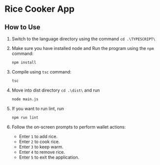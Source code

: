 # Rice Cooker App

## How to Use

1. Switch to the language directory using the command `cd .\TYPESCRIPT\`
   <br>
2. Make sure you have installed node and Run the program using the `npm` command:

    ```bash
    npm install
    ```
3. Compile using `tsc` command:

    ```bash
    tsc
    
    ```

4. Move into dist directory `cd .\dist\` and run 

    ```bash
    node main.js
    
    ```

5. If you want to run lint, run

    ```bash
    npm run lint
    
    ```
   
6. Follow the on-screen prompts to perform wallet actions:
   - Enter `1` to add rice.
   - Enter `2` to cook rice.
   - Enter `3` to keep warm.
   - Enter `4` to remove rice.
   - Enter `5` to exit the application.